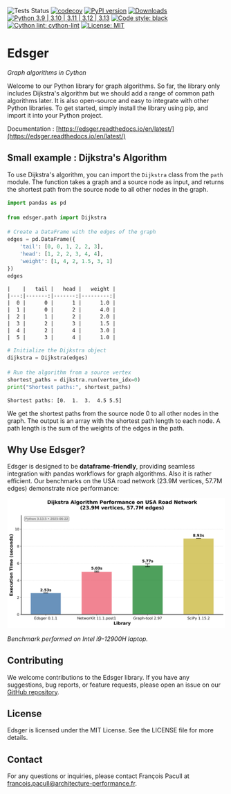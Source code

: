 
![Tests Status](https://github.com/aetperf/edsger/actions/workflows/tests.yml/badge.svg?branch=release)
[![codecov](https://codecov.io/gh/aetperf/edsger/branch/release/graph/badge.svg)](https://codecov.io/gh/aetperf/edsger)
[![PyPI version](https://img.shields.io/pypi/v/edsger.svg)](https://pypi.org/project/edsger/)
[![Downloads](https://static.pepy.tech/badge/edsger)](https://pepy.tech/project/edsger)
[![Python 3.9 | 3.10 | 3.11 | 3.12 | 3.13](https://img.shields.io/badge/python-3.9%20%7C%203.10%20%7C%203.11%20%7C%203.12%20%7C%203.13-blue)](https://pypi.org/project/edsger/)
[![Code style: black](https://img.shields.io/badge/code%20style-black-000000.svg)](https://github.com/psf/black)
[![Cython lint: cython-lint](https://img.shields.io/badge/cython--lint-enabled-brightgreen.svg)](https://github.com/MarcoGorelli/cython-lint)
[![License: MIT](https://img.shields.io/badge/License-MIT-yellow.svg)](https://opensource.org/licenses/MIT)

# Edsger

*Graph algorithms in Cython*

Welcome to our Python library for graph algorithms. So far, the library only includes Dijkstra's algorithm but we should add a range of common path algorithms later. It is also open-source and easy to integrate with other Python libraries. To get started, simply install the library using pip, and import it into your Python project.

Documentation : [https://edsger.readthedocs.io/en/latest/](https://edsger.readthedocs.io/en/latest/)

## Small example : Dijkstra's Algorithm

To use Dijkstra's algorithm, you can import the `Dijkstra` class from the `path` module. The function takes a graph and a source node as input, and returns the shortest path from the source node to all other nodes in the graph.

```python
import pandas as pd

from edsger.path import Dijkstra

# Create a DataFrame with the edges of the graph
edges = pd.DataFrame({
    'tail': [0, 0, 1, 2, 2, 3],
    'head': [1, 2, 2, 3, 4, 4],
    'weight': [1, 4, 2, 1.5, 3, 1]
})
edges
```

    |    |   tail |   head |   weight |
    |---:|-------:|-------:|---------:|
    |  0 |      0 |      1 |      1.0 |
    |  1 |      0 |      2 |      4.0 |
    |  2 |      1 |      2 |      2.0 |
    |  3 |      2 |      3 |      1.5 |
    |  4 |      2 |      4 |      3.0 |
    |  5 |      3 |      4 |      1.0 |

```python
# Initialize the Dijkstra object
dijkstra = Dijkstra(edges)

# Run the algorithm from a source vertex
shortest_paths = dijkstra.run(vertex_idx=0)
print("Shortest paths:", shortest_paths)
```

    Shortest paths: [0.  1.  3.  4.5 5.5]

We get the shortest paths from the source node 0 to all other nodes in the graph. The output is an array with the shortest path length to each node. A path length is the sum of the weights of the edges in the path.

## Why Use Edsger?

Edsger is designed to be **dataframe-friendly**, providing seamless integration with pandas workflows for graph algorithms. Also it is rather efficient. Our benchmarks on the USA road network (23.9M vertices, 57.7M edges) demonstrate nice performance:

<img src="docs/source/assets/dijkstra_benchmark_comparison.png" alt="Dijkstra Performance Comparison" width="700">

*Benchmark performed on Intel i9-12900H laptop.*

## Contributing

We welcome contributions to the Edsger library. If you have any suggestions, bug reports, or feature requests, please open an issue on our [GitHub repository](https://github.com/aetperf/Edsger).

## License

Edsger is licensed under the MIT License. See the LICENSE file for more details.

## Contact

For any questions or inquiries, please contact François Pacull at [francois.pacull@architecture-performance.fr](mailto:francois.pacull@architecture-performance.fr).
